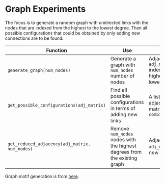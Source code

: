 # Graph Experiments

The focus is to generate a random graph with undirected links with the nodes that are indexed from the highest to the lowest degree. Then all possible configurations that could be obtained by only adding new connections are to be found.

| Function                                       | Use                                                                       | Output                                                                      |
|------------------------------------------------|---------------------------------------------------------------------------|-----------------------------------------------------------------------------|
| `generate_graph(num_nodes)`                    | Generate a graph with `num_nodes` number of nodes                         | Adjacency matrix `adj_matrix` indexed from the highest to the lowers degree |
| `get_possible_configurations(adj_matrix)`      | Find all possible configurations in terms of adding new links             | A list of new adjacency matrices `combination_list`                         |
| `get_reduced_adjacency(adj_matrix, num_nodes)` | Remove `num_nodes` nodes with the highest degrees from the existing graph | Adjacency matrix `adj_matrix` of the new graph                              |


Graph motif generation is from [here](https://github.com/TianYafu/RSG_Graph_Motif_Counter).
